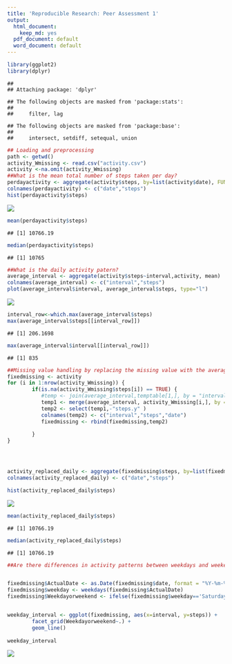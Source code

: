 ```yaml
---
title: 'Reproducible Research: Peer Assessment 1'
output:
  html_document:
    keep_md: yes
  pdf_document: default
  word_document: default
---
```




```r
library(ggplot2)
library(dplyr)
```

```
## 
## Attaching package: 'dplyr'
```

```
## The following objects are masked from 'package:stats':
## 
##     filter, lag
```

```
## The following objects are masked from 'package:base':
## 
##     intersect, setdiff, setequal, union
```

```r
## Loading and preprocessing
path <- getwd()
activity_Wmissing <- read.csv("activity.csv")
activity <-na.omit(activity_Wmissing)
##What is the mean total number of steps taken per day?
perdayactivity <- aggregate(activity$steps, by=list(activity$date), FUN =sum)
colnames(perdayactivity) <- c("date","steps")
hist(perdayactivity$steps)
```

![](PA1_template_files/figure-html/unnamed-chunk-1-1.png)<!-- -->

```r
mean(perdayactivity$steps)
```

```
## [1] 10766.19
```

```r
median(perdayactivity$steps)
```

```
## [1] 10765
```

```r
##What is the daily activity patern?
average_interval <- aggregate(activity$steps~interval,activity, mean)
colnames(average_interval) <- c("interval","steps")
plot(average_interval$interval, average_interval$steps, type="l")
```

![](PA1_template_files/figure-html/unnamed-chunk-1-2.png)<!-- -->

```r
interval_row<-which.max(average_interval$steps)
max(average_interval$steps[[interval_row]])
```

```
## [1] 206.1698
```

```r
max(average_interval$interval[[interval_row]])
```

```
## [1] 835
```

```r
##Missing value handling by replacing the missing value with the average
fixedmissing <- activity
for (i in 1:nrow(activity_Wmissing)) {
        if(is.na(activity_Wmissing$steps[i]) == TRUE) {
           #temp <- join(average_interval,temptable[1,], by = "interval", type = "right")
           temp1 <- merge(average_interval, activity_Wmissing[i,], by = "interval")
           temp2 <- select(temp1,-"steps.y" )
           colnames(temp2) <- c("interval","steps","date")
           fixedmissing <- rbind(fixedmissing,temp2)
           
        }
}




activity_replaced_daily <- aggregate(fixedmissing$steps, by=list(fixedmissing$date), FUN =sum)
colnames(activity_replaced_daily) <- c("date","steps")

hist(activity_replaced_daily$steps)
```

![](PA1_template_files/figure-html/unnamed-chunk-1-3.png)<!-- -->

```r
mean(activity_replaced_daily$steps)
```

```
## [1] 10766.19
```

```r
median(activity_replaced_daily$steps)                
```

```
## [1] 10766.19
```

```r
##Are there differences in activity patterns between weekdays and weekends?


fixedmissing$ActualDate <- as.Date(fixedmissing$date, format = "%Y-%m-%d")
fixedmissing$weekday <- weekdays(fixedmissing$ActualDate)
fixedmissing$Weekdayorweekend <- ifelse(fixedmissing$weekday=='Saturday' | fixedmissing$weekday=='Sunday', 'weekend','weekday')


weekday_interval <- ggplot(fixedmissing, aes(x=interval, y=steps)) + 
        facet_grid(Weekdayorweekend~.) +
        geom_line() 
        
weekday_interval
```

![](PA1_template_files/figure-html/unnamed-chunk-1-4.png)<!-- -->
                
